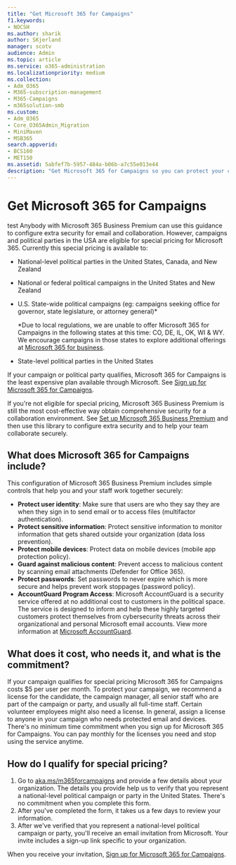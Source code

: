 ```yaml
---
title: "Get Microsoft 365 for Campaigns"
f1.keywords:
- NOCSH
ms.author: sharik
author: SKjerland
manager: scotv
audience: Admin
ms.topic: article
ms.service: o365-administration
ms.localizationpriority: medium
ms.collection: 
- Adm_O365
- M365-subscription-management 
- M365-Campaigns
- m365solution-smb
ms.custom:
- Adm_O365
- Core_O365Admin_Migration
- MiniMaven
- MSB365
search.appverid:
- BCS160
- MET150
ms.assetid: 5abfef7b-5957-484a-b06b-a7c55e013e44
description: "Get Microsoft 365 for Campaigns so you can protect your campaign from cybersecurity threats to email, data, and communications."
---
```


# Get Microsoft 365 for Campaigns
test
Anybody with Microsoft 365 Business Premium can use this guidance to configure extra security for email and collaboration. However, campaigns and political parties in the USA are eligible for special pricing for Microsoft 365. Currently this special pricing is available to:

- National-level political parties in the United States, Canada, and New Zealand
- National or federal political campaigns in the United States and New Zealand
- U.S. State-wide political campaigns (eg: campaigns seeking office for governor, state legislature, or attorney general)*

    *Due to local regulations, we are unable to offer Microsoft 365 for Campaigns in the following states at this time: CO, DE, IL, OK, WI & WY. We encourage campaigns in those states to explore additional offerings at [Microsoft 365 for business](https://www.office.com/business).

- State-level political parties in the United States

If your campaign or political party qualifies, Microsoft 365 for Campaigns is the least expensive plan available through Microsoft. See [Sign up for Microsoft 365 for Campaigns](m365-campaigns-sign-up.md).  

If you're not eligible for special pricing, Microsoft 365 Business Premium is still the most cost-effective way obtain comprehensive security for a collaboration environment. See [Set up Microsoft 365 Business Premium](../business/set-up.md?toc=/microsoft-365/campaigns/toc.json&bc=/microsoft-365/campaigns/breadcrumb/toc.json) and then use this library to configure extra security and to help your team collaborate securely.

## What does Microsoft 365 for Campaigns include?

This configuration of Microsoft 365 Business Premium includes simple controls that help you and your staff work together securely:

- **Protect user identity**: Make sure that users are who they say they are when they sign in to send email or to access files (multifactor authentication).
- **Protect sensitive information**: Protect sensitive information to monitor information that gets shared outside your organization (data loss prevention).
- **Protect mobile devices**: Protect data on mobile devices (mobile app protection policy).
- **Guard against malicious content**: Prevent access to malicious content by scanning email attachments (Defender for Office 365).
- **Protect passwords**: Set passwords to never expire which is more secure and helps prevent work stoppages (password policy).
- **AccountGuard Program Access**: Microsoft AccountGuard is a security service offered at no additional cost to customers in the political space. The service is designed to inform and help these highly targeted customers protect themselves from cybersecurity threats across their organizational and personal Microsoft email accounts. View more information at [Microsoft AccountGuard](https://www.microsoftaccountguard.com/).

## What does it cost, who needs it, and what is the commitment?

If your campaign qualifies for special pricing Microsoft 365 for Campaigns costs $5 per user per month.
To protect your campaign, we recommend a license for the candidate, the campaign manager, all senior staff who are part of the campaign or party, and usually all full-time staff. Certain volunteer employees might also need a license. In general, assign a license to anyone in your campaign who needs protected email and devices.
There's no minimum time commitment when you sign up for Microsoft 365 for Campaigns. You can pay monthly for the licenses you need and stop using the service anytime.

## How do I qualify for special pricing?

1. Go to [aka.ms/m365forcampaigns](https://aka.ms/m365forcampaigns/) and provide a few details about your organization. The details you provide help us to verify that you represent a national-level political campaign or party in the United States. There's no commitment when you complete this form.
2. After you've completed the form, it takes us a few days to review your information.
3. After we've verified that you represent a national-level political campaign or party, you'll receive an email invitation from Microsoft. Your invite includes a sign-up link specific to your organization.

When you receive your invitation, [Sign up for Microsoft 365 for Campaigns](m365-campaigns-sign-up.md).

